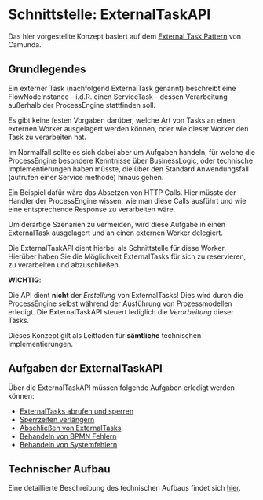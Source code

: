 # Schnittstelle: ExternalTaskAPI

Das hier vorgestellte Konzept basiert auf dem
[External Task Pattern](https://docs.camunda.org/manual/latest/user-guide/process-engine/external-tasks/)
von Camunda.

## Grundlegendes

Ein externer Task (nachfolgend ExternalTask genannt) beschreibt eine
FlowNodeInstance - i.d.R. einen ServiceTask - dessen Verarbeitung außerhalb
der ProcessEngine stattfinden soll.

Es gibt keine festen Vorgaben darüber, welche Art von Tasks an einen externen
Worker ausgelagert werden können, oder wie dieser Worker den Task zu
verarbeiten hat.

Im Normalfall sollte es sich dabei aber um Aufgaben handeln, für welche die
ProcessEngine besondere Kenntnisse über BusinessLogic, oder technische
Implementierungen haben müsste, die über den Standard Anwendungsfall
(aufrufen einer Service methode) hinaus gehen.

Ein Beispiel dafür wäre das Absetzen von HTTP Calls.
Hier müsste der Handler der ProcessEngine wissen, wie man diese Calls ausführt
und wie eine entsprechende Response zu verarbeiten wäre.

Um derartige Szenarien zu vermeiden, wird diese Aufgabe in einen ExternalTask
ausgelagert und an einen externen Worker delegiert.

Die ExternalTaskAPI dient hierbei als Schnittstelle für diese Worker.
Hierüber haben Sie die Möglichkeit ExternalTasks für sich zu reservieren,
zu verarbeiten und abzuschließen.

**WICHTIG**:

Die API dient **nicht** der *Erstellung* von ExternalTasks!
Dies wird durch die ProcessEngine selbst während der Ausführung von
Prozessmodellen erledigt.
Die ExternalTaskAPI steuert lediglich die *Verarbeitung* dieser Tasks.

Dieses Konzept gilt als Leitfaden für **sämtliche** technischen Implementierungen.

## Aufgaben der ExternalTaskAPI

Über die ExternalTaskAPI müssen folgende Aufgaben erledigt werden können:

* [ExternalTasks abrufen und sperren](./tasks/fetch-and-lock.md)
* [Sperrzeiten verlängern](./tasks/extend-lock.md)
* [Abschließen von ExternalTasks](./tasks/finish-external-task.md)
* [Behandeln von BPMN Fehlern](./tasks/handle-bpmn-errors.md)
* [Behandeln von Systemfehlern](./tasks/handle-system-errors.md)

## Technischer Aufbau

Eine detaillierte Beschreibung des technischen Aufbaus findet sich [hier](./technical-specifications.md).
